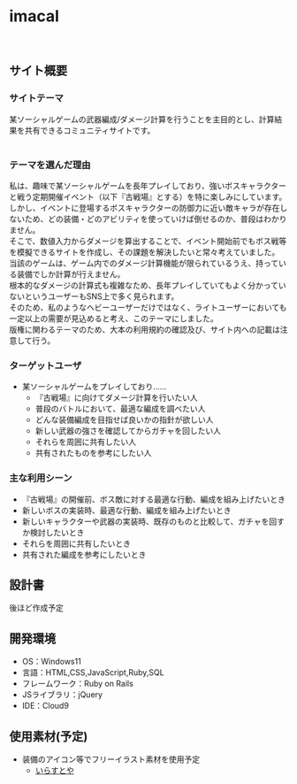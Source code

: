 # imacal
​
## サイト概要
### サイトテーマ
某ソーシャルゲームの武器編成/ダメージ計算を行うことを主目的とし、計算結果を共有できるコミュニティサイトです。<br>
​
### テーマを選んだ理由
私は、趣味で某ソーシャルゲームを長年プレイしており、強いボスキャラクターと戦う定期開催イベント（以下『古戦場』とする）を特に楽しみにしています。<br>
しかし、イベントに登場するボスキャラクターの防御力に近い敵キャラが存在しないため、どの装備・どのアビリティを使っていけば倒せるのか、普段はわかりません。<br>
そこで、数値入力からダメージを算出することで、イベント開始前でもボス戦等を模擬できるサイトを作成し、その課題を解決したいと常々考えていました。<br>
当該のゲームは、ゲーム内でのダメージ計算機能が限られているうえ、持っている装備でしか計算が行えません。<br>
根本的なダメージの計算式も複雑なため、長年プレイしていてもよく分かっていないというユーザーもSNS上で多く見られます。<br>
そのため、私のようなヘビーユーザーだけではなく、ライトユーザーにおいても一定以上の需要が見込めると考え、このテーマにしました。<br>
版権に関わるテーマのため、大本の利用規約の確認及び、サイト内への記載は注意して行う。

### ターゲットユーザ
- 某ソーシャルゲームをプレイしており……
	- 『古戦場』に向けてダメージ計算を行いたい人
	- 普段のバトルにおいて、最適な編成を調べたい人
	- どんな装備編成を目指せば良いかの指針が欲しい人
	- 新しい武器の強さを確認してからガチャを回したい人
	- それらを周囲に共有したい人
	- 共有されたものを参考にしたい人
​
### 主な利用シーン
- 『古戦場』の開催前、ボス敵に対する最適な行動、編成を組み上げたいとき
- 新しいボスの実装時、最適な行動、編成を組み上げたいとき
- 新しいキャラクターや武器の実装時、既存のものと比較して、ガチャを回すか検討したいとき
- それらを周囲に共有したいとき
- 共有された編成を参考にしたいとき
​
## 設計書
後ほど作成予定
​
## 開発環境
- OS：Windows11
- 言語：HTML,CSS,JavaScript,Ruby,SQL
- フレームワーク：Ruby on Rails
- JSライブラリ：jQuery
- IDE：Cloud9
​
## 使用素材(予定)
- 装備のアイコン等でフリーイラスト素材を使用予定
	- [いらすとや](https://www.irasutoya.com/)

